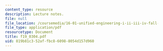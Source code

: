 ```yaml
---
content_type: resource
description: Lecture notes.
file: null
file_location: /coursemedia/16-01-unified-engineering-i-ii-iii-iv-fall-2005-spring-2006/819b81c352affbc860988054d157d960_f19_0304.pdf
file_type: application/pdf
resourcetype: Document
title: f19_0304.pdf
uid: 819b81c3-52af-fbc8-6098-8054d157d960
---
```

